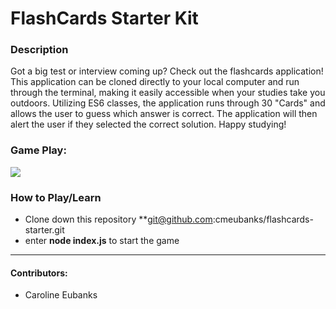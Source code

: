 # FlashCards Starter Kit

### Description
Got a big test or interview coming up? Check out the flashcards application! This application can be cloned directly to your local computer and run through the terminal, making it easily accessible when your studies take you outdoors. Utilizing ES6 classes, the application runs through 30 "Cards" and allows the user to guess which answer is correct. The application will then alert the user if they selected the correct solution. Happy studying!

### Game Play:
![](https://media.giphy.com/media/zXADYUICul4CvP0g3U/giphy.gif)

### How to Play/Learn
- Clone down this repository **git@github.com:cmeubanks/flashcards-starter.git
- enter **node index.js** to start the game

******************************************************************

#### Contributors:
- Caroline Eubanks

